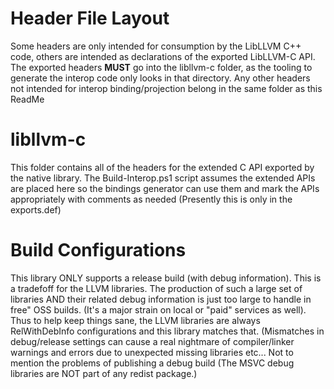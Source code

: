 # Header File Layout
Some headers are only intended for consumption by the LibLLVM C++ code, others are intended as 
declarations of the exported LibLLVM-C API. The exported headers **MUST** go into the libllvm-c
folder, as the tooling to generate the interop code only looks in that directory. Any other headers
not intended for interop binding/projection belong in the same folder as this ReadMe

# libllvm-c
This folder contains all of the headers for the extended C API exported by the native library.
The Build-Interop.ps1 script assumes the extended APIs are placed here so the bindings generator
can use them and mark the APIs appropriately with comments as needed (Presently this is only in
the exports.def)

# Build Configurations
This library ONLY supports a release build (with debug information). This is a tradefoff for the
LLVM libraries. The production of such a large set of libraries AND their related debug information
is just too large to handle in free" OSS builds. (It's a major strain on local or "paid" services
as well). Thus to help keep things sane, the LLVM libraries are always RelWithDebInfo configurations
and this library matches that. (Mismatches in debug/release settings can cause a real nightmare of
compiler/linker warnings and errors due to unexpected missing libraries etc... Not to mention the
problems of publishing a debug build (The MSVC debug libraries are NOT part of any redist package.)
